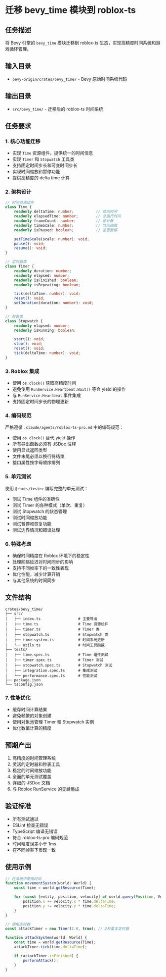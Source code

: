 # 迁移 bevy_time 模块到 roblox-ts

## 任务描述

将 Bevy 引擎的 `bevy_time` 模块迁移到 roblox-ts 生态，实现高精度时间系统和游戏循环管理。

## 输入目录

- `bevy-origin/crates/bevy_time/` - Bevy 原始时间系统代码

## 输出目录

- `src/bevy_time/` - 迁移后的 roblox-ts 时间系统

## 任务要求

### 1. 核心功能迁移

- 实现 `Time` 资源组件，提供统一的时间信息
- 实现 `Timer` 和 `Stopwatch` 工具类
- 支持固定时间步长和可变时间步长
- 实现时间缩放和暂停功能
- 提供高精度的 delta time 计算

### 2. 架构设计

```typescript
// 时间资源组件
class Time {
    readonly deltaTime: number;          // 帧间时间
    readonly elapsedTime: number;        // 总运行时间
    readonly frameCount: number;         // 帧计数
    readonly timeScale: number;          // 时间缩放
    readonly isPaused: boolean;          // 是否暂停

    setTimeScale(scale: number): void;
    pause(): void;
    resume(): void;
}

// 定时器类
class Timer {
    readonly duration: number;
    readonly elapsed: number;
    readonly isFinished: boolean;
    readonly isRepeating: boolean;

    tick(deltaTime: number): void;
    reset(): void;
    setDuration(duration: number): void;
}

// 秒表类
class Stopwatch {
    readonly elapsed: number;
    readonly isRunning: boolean;

    start(): void;
    stop(): void;
    reset(): void;
    tick(deltaTime: number): void;
}
```

### 3. Roblox 集成

- 使用 `os.clock()` 获取高精度时间
- 避免使用 `RunService.Heartbeat.Wait()` 等会 yield 的操作
- 与 `RunService.Heartbeat` 事件集成
- 支持固定时间步长的物理更新

### 4. 编码规范

严格遵循 `.claude/agents/roblox-ts-pro.md` 中的编码规范：

- 使用 `os.clock()` 替代 yield 操作
- 所有导出函数必须有 JSDoc 注释
- 使用显式返回类型
- 文件末尾必须以换行符结束
- 接口属性按字母顺序排列

### 5. 单元测试

使用 `@rbxts/testez` 编写完整的单元测试：

- 测试 Time 组件的准确性
- 测试 Timer 的各种模式（单次、重复）
- 测试 Stopwatch 的状态管理
- 测试时间缩放功能
- 测试暂停和恢复功能
- 测试边界情况和错误处理

### 6. 特殊考虑

- 确保时间精度在 Roblox 环境下的稳定性
- 处理网络延迟对时间同步的影响
- 支持不同帧率下的一致性表现
- 优化性能，减少计算开销
- 与其他系统的时间同步

## 文件结构

```
crates/bevy_time/
├── src/
│   ├── index.ts                 # 主要导出
│   ├── time.ts                  # Time 资源组件
│   ├── timer.ts                 # Timer 类
│   ├── stopwatch.ts             # Stopwatch 类
│   ├── time-system.ts           # 时间系统更新
│   └── utils.ts                 # 时间工具函数
├── tests/
│   ├── time.spec.ts             # Time 组件测试
│   ├── timer.spec.ts            # Timer 测试
│   ├── stopwatch.spec.ts        # Stopwatch 测试
│   ├── integration.spec.ts      # 集成测试
│   └── performance.spec.ts      # 性能测试
├── package.json
└── tsconfig.json
```

### 7. 性能优化

- 缓存时间计算结果
- 避免频繁的对象创建
- 使用对象池管理 Timer 和 Stopwatch 实例
- 优化数值计算的精度

## 预期产出

1. 高精度的时间管理系统
2. 灵活的定时器和秒表工具
3. 稳定的时间缩放功能
4. 全面的单元测试覆盖
5. 详细的 JSDoc 文档
6. 与 Roblox RunService 的无缝集成

## 验证标准

- 所有测试通过
- ESLint 检查无错误
- TypeScript 编译无错误
- 符合 roblox-ts-pro 编码规范
- 时间精度误差小于 1ms
- 在不同帧率下表现一致

## 使用示例

```typescript
// 在系统中使用时间
function movementSystem(world: World) {
    const time = world.getResource(Time);

    for (const [entity, position, velocity] of world.query(Position, Velocity)) {
        position.x += velocity.x * time.deltaTime;
        position.y += velocity.y * time.deltaTime;
    }
}

// 使用定时器
const attackTimer = new Timer(2.0, true); // 2秒重复定时器

function attackSystem(world: World) {
    const time = world.getResource(Time);
    attackTimer.tick(time.deltaTime);

    if (attackTimer.isFinished) {
        performAttack();
    }
}
```
